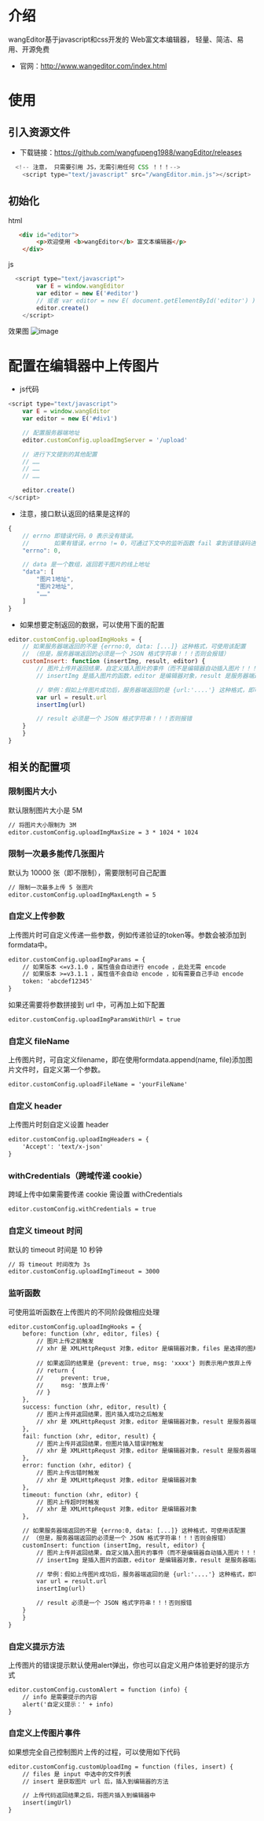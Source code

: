 # 介绍
wangEditor基于javascript和css开发的 Web富文本编辑器， 轻量、简洁、易用、开源免费
- 官网：http://www.wangeditor.com/index.html

# 使用
## 引入资源文件
- 下载链接：https://github.com/wangfupeng1988/wangEditor/releases
```js
  <!-- 注意， 只需要引用 JS，无需引用任何 CSS ！！！-->
    <script type="text/javascript" src="/wangEditor.min.js"></script>
```

## 初始化
html
```html
   <div id="editor">
        <p>欢迎使用 <b>wangEditor</b> 富文本编辑器</p>
    </div>
```

js
```js
  <script type="text/javascript">
        var E = window.wangEditor
        var editor = new E('#editor')
        // 或者 var editor = new E( document.getElementById('editor') )
        editor.create()
    </script>
```
效果图
![image](https://s2.ax1x.com/2020/01/31/13AOLF.png)


# 配置在编辑器中上传图片
- js代码
```js
<script type="text/javascript">
    var E = window.wangEditor
    var editor = new E('#div1')

    // 配置服务器端地址
    editor.customConfig.uploadImgServer = '/upload'

    // 进行下文提到的其他配置
    // ……
    // ……
    // ……

    editor.create()
</script>
```

- 注意，接口默认返回的结果是这样的
```js
{
    // errno 即错误代码，0 表示没有错误。
    //       如果有错误，errno != 0，可通过下文中的监听函数 fail 拿到该错误码进行自定义处理
    "errno": 0,

    // data 是一个数组，返回若干图片的线上地址
    "data": [
        "图片1地址",
        "图片2地址",
        "……"
    ]
}
```

- 如果想要定制返回的数据，可以使用下面的配置
```js
editor.customConfig.uploadImgHooks = {
    // 如果服务器端返回的不是 {errno:0, data: [...]} 这种格式，可使用该配置
    // （但是，服务器端返回的必须是一个 JSON 格式字符串！！！否则会报错）
    customInsert: function (insertImg, result, editor) {
        // 图片上传并返回结果，自定义插入图片的事件（而不是编辑器自动插入图片！！！）
        // insertImg 是插入图片的函数，editor 是编辑器对象，result 是服务器端返回的结果

        // 举例：假如上传图片成功后，服务器端返回的是 {url:'....'} 这种格式，即可这样插入图片：
        var url = result.url
        insertImg(url)

        // result 必须是一个 JSON 格式字符串！！！否则报错
    }
    }
}
```

## 相关的配置项
### 限制图片大小
默认限制图片大小是 5M
```txt
// 将图片大小限制为 3M
editor.customConfig.uploadImgMaxSize = 3 * 1024 * 1024
```

### 限制一次最多能传几张图片
默认为 10000 张（即不限制），需要限制可自己配置
```txt
// 限制一次最多上传 5 张图片
editor.customConfig.uploadImgMaxLength = 5
```

### 自定义上传参数
上传图片时可自定义传递一些参数，例如传递验证的token等。参数会被添加到formdata中。
```txt
editor.customConfig.uploadImgParams = {
    // 如果版本 <=v3.1.0 ，属性值会自动进行 encode ，此处无需 encode
    // 如果版本 >=v3.1.1 ，属性值不会自动 encode ，如有需要自己手动 encode
    token: 'abcdef12345'
}
```
如果还需要将参数拼接到 url 中，可再加上如下配置
```txt
editor.customConfig.uploadImgParamsWithUrl = true
```
### 自定义 fileName
上传图片时，可自定义filename，即在使用formdata.append(name, file)添加图片文件时，自定义第一个参数。
```txt
editor.customConfig.uploadFileName = 'yourFileName'
```

### 自定义 header
上传图片时刻自定义设置 header
```txt
editor.customConfig.uploadImgHeaders = {
    'Accept': 'text/x-json'
}
```
### withCredentials（跨域传递 cookie）
跨域上传中如果需要传递 cookie 需设置 withCredentials
```txt
editor.customConfig.withCredentials = true
```
### 自定义 timeout 时间
默认的 timeout 时间是 10 秒钟
```txt
// 将 timeout 时间改为 3s
editor.customConfig.uploadImgTimeout = 3000
```
### 监听函数
可使用监听函数在上传图片的不同阶段做相应处理
```txt
editor.customConfig.uploadImgHooks = {
    before: function (xhr, editor, files) {
        // 图片上传之前触发
        // xhr 是 XMLHttpRequst 对象，editor 是编辑器对象，files 是选择的图片文件
        
        // 如果返回的结果是 {prevent: true, msg: 'xxxx'} 则表示用户放弃上传
        // return {
        //     prevent: true,
        //     msg: '放弃上传'
        // }
    },
    success: function (xhr, editor, result) {
        // 图片上传并返回结果，图片插入成功之后触发
        // xhr 是 XMLHttpRequst 对象，editor 是编辑器对象，result 是服务器端返回的结果
    },
    fail: function (xhr, editor, result) {
        // 图片上传并返回结果，但图片插入错误时触发
        // xhr 是 XMLHttpRequst 对象，editor 是编辑器对象，result 是服务器端返回的结果
    },
    error: function (xhr, editor) {
        // 图片上传出错时触发
        // xhr 是 XMLHttpRequst 对象，editor 是编辑器对象
    },
    timeout: function (xhr, editor) {
        // 图片上传超时时触发
        // xhr 是 XMLHttpRequst 对象，editor 是编辑器对象
    },

    // 如果服务器端返回的不是 {errno:0, data: [...]} 这种格式，可使用该配置
    // （但是，服务器端返回的必须是一个 JSON 格式字符串！！！否则会报错）
    customInsert: function (insertImg, result, editor) {
        // 图片上传并返回结果，自定义插入图片的事件（而不是编辑器自动插入图片！！！）
        // insertImg 是插入图片的函数，editor 是编辑器对象，result 是服务器端返回的结果

        // 举例：假如上传图片成功后，服务器端返回的是 {url:'....'} 这种格式，即可这样插入图片：
        var url = result.url
        insertImg(url)

        // result 必须是一个 JSON 格式字符串！！！否则报错
    }
    }
}
```
### 自定义提示方法
上传图片的错误提示默认使用alert弹出，你也可以自定义用户体验更好的提示方式
```txt
editor.customConfig.customAlert = function (info) {
    // info 是需要提示的内容
    alert('自定义提示：' + info)
}
```
### 自定义上传图片事件
如果想完全自己控制图片上传的过程，可以使用如下代码
```txt
editor.customConfig.customUploadImg = function (files, insert) {
    // files 是 input 中选中的文件列表
    // insert 是获取图片 url 后，插入到编辑器的方法

    // 上传代码返回结果之后，将图片插入到编辑器中
    insert(imgUrl)
}
```